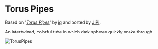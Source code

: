 Torus Pipes
==================

Based on '_[Torus Pipes](https://www.shadertoy.com/view/wlj3zV)_' by [iq](https://www.shadertoy.com/user/iq) and ported by [JiPi](../../Site/Profiles/JiPi.md).

An intertwined, colorful tube in which dark spheres quickly snake through.

![TorusPipes](https://user-images.githubusercontent.com/78935215/121504812-9684a780-c9e2-11eb-8454-4f53f6b6f1b2.gif)

